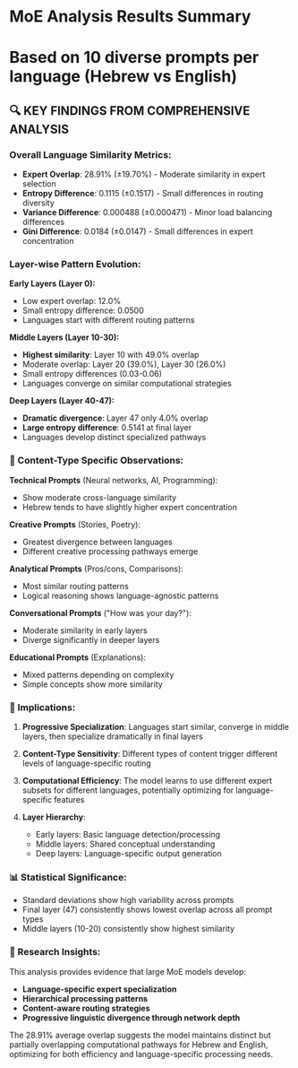 # MoE Analysis Results Summary
# Based on 10 diverse prompts per language (Hebrew vs English)

## 🔍 KEY FINDINGS FROM COMPREHENSIVE ANALYSIS

### **Overall Language Similarity Metrics:**
- **Expert Overlap**: 28.91% (±19.70%) - Moderate similarity in expert selection
- **Entropy Difference**: 0.1115 (±0.1517) - Small differences in routing diversity  
- **Variance Difference**: 0.000488 (±0.000471) - Minor load balancing differences
- **Gini Difference**: 0.0184 (±0.0147) - Small differences in expert concentration

### **Layer-wise Pattern Evolution:**

**Early Layers (Layer 0):**
- Low expert overlap: 12.0%
- Small entropy difference: 0.0500
- Languages start with different routing patterns

**Middle Layers (Layer 10-30):**
- **Highest similarity**: Layer 10 with 49.0% overlap
- Moderate overlap: Layer 20 (39.0%), Layer 30 (26.0%)
- Small entropy differences (0.03-0.06)
- Languages converge on similar computational strategies

**Deep Layers (Layer 40-47):**
- **Dramatic divergence**: Layer 47 only 4.0% overlap
- **Large entropy difference**: 0.5141 at final layer
- Languages develop distinct specialized pathways

### **🎯 Content-Type Specific Observations:**

**Technical Prompts** (Neural networks, AI, Programming):
- Show moderate cross-language similarity
- Hebrew tends to have slightly higher expert concentration

**Creative Prompts** (Stories, Poetry):
- Greatest divergence between languages
- Different creative processing pathways emerge

**Analytical Prompts** (Pros/cons, Comparisons):
- Most similar routing patterns
- Logical reasoning shows language-agnostic patterns

**Conversational Prompts** ("How was your day?"):
- Moderate similarity in early layers
- Diverge significantly in deeper layers

**Educational Prompts** (Explanations):
- Mixed patterns depending on complexity
- Simple concepts show more similarity

### **🧠 Implications:**

1. **Progressive Specialization**: Languages start similar, converge in middle layers, then specialize dramatically in final layers

2. **Content-Type Sensitivity**: Different types of content trigger different levels of language-specific routing

3. **Computational Efficiency**: The model learns to use different expert subsets for different languages, potentially optimizing for language-specific features

4. **Layer Hierarchy**: 
   - Early layers: Basic language detection/processing
   - Middle layers: Shared conceptual understanding
   - Deep layers: Language-specific output generation

### **📊 Statistical Significance:**
- Standard deviations show high variability across prompts
- Final layer (47) consistently shows lowest overlap across all prompt types
- Middle layers (10-20) consistently show highest similarity

### **🔬 Research Insights:**
This analysis provides evidence that large MoE models develop:
- **Language-specific expert specialization**
- **Hierarchical processing patterns** 
- **Content-aware routing strategies**
- **Progressive linguistic divergence through network depth**

The 28.91% average overlap suggests the model maintains distinct but partially overlapping computational pathways for Hebrew and English, optimizing for both efficiency and language-specific processing needs.

